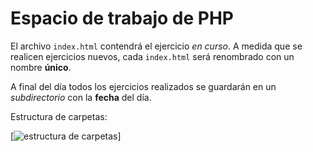 # Espacio de trabajo de PHP

El archivo `index.html` contendrá el ejercicio *en curso*. A medida que se realicen ejercicios nuevos, cada `index.html` será renombrado con un nombre **único**. 

A final del día todos los ejercicios realizados se guardarán en un *subdirectorio* con la **fecha** del día.

Estructura de carpetas:

[![estructura de carpetas](c:\xampp\htdocs\desarrollo\_assets\folder_srtucture.png "Shiprock, New Mexico by Beau Rogers")]
